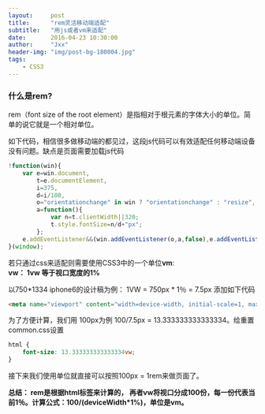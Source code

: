 ```yaml
---
layout:     post
title:      "rem灵活移动端适配"
subtitle:   "用js或者vm来适配"
date:       2016-04-23 10:30:00
author:     "Jxx"
header-img: "img/post-bg-180004.jpg"
tags:
    - CSS3
---
```



### 什么是rem?
rem（font size of the root element）是指相对于根元素的字体大小的单位。简单的说它就是一个相对单位。

如下代码，相信很多做移动端的都见过，这段js代码可以有效适配任何移动端设备没有问题。缺点是页面需要加载js代码
```javascript
!function(win){
    var e=win.document,
        t=e.documentElement,
        i=375,
        d=i/100,
        o="orientationchange" in win ? "orientationchange" : "resize",
        a=function(){
            var n=t.clientWidth||320;
            t.style.fontSize=n/d+"px";
        };
    e.addEventListener&&(win.addEventListener(o,a,false),e.addEventListener("DOMContentLoaded",a,false))
}(window); 
```

若只通过css来适配则需要使用CSS3中的一个单位**vm**:   
**vw： 1vw 等于视口宽度的1%**

以750*1334 iphone6的设计稿为例：
1VW = 750px * 1％ = 7.5px
添加如下代码
```html
<meta name="viewport" content="width=device-width, initial-scale=1, maximum-scale=1, user-scalable=no">
```

为了方便计算，我们用 100px为例 100/7.5px = 13.333333333333334。给重置common.css设置
```css
html {
    font-size: 13.333333333333334vw;
}
```
接下来我们使用单位就直接可以按照100px = 1rem来做页面了。

**总结： rem是根据html标签来计算的， 再者vw将视口分成100份，每一份代表当前1％。计算公式：100/(deviceWidth*1%)，单位是vm。**
